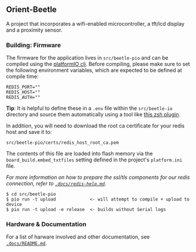 ## Orient-Beetle

A project that incorporates a wifi-enabled microcontroller, a tft/lcd display and
a proximity sensor.

### Building: Firmware

The firmware for the application lives in `src/beetle-pio` and can be compiled
using the [platformIO cli][pio]. Before compiling, please make sure to set the
following environment variables, which are expected to be defined at compile time:


```
REDIS_PORT=""
REDIS_HOST=""
REDIS_AUTH=""
```

**Tip**: It is helpful to define these in a `.env` file within the `src/beetle-io`
directory and source them automatically using a tool like [this zsh plugin][dotenv].

In addition, you will need to download the root ca certificate for your redis host
and save it to:

```
src/beetle-pio/certs/redis_host_root_ca.pem
```

The contents of this file are loaded into flash memory via the
`board_build.embed_txtfiles` setting defined in the project's `platform.ini`
file.

_For more information on how to prepare the ssl/tls components for our redis
connection, refer to [`.docs/redis-help.md`](.docs/redis-help.md)_.

```
$ cd src/beetle-pio
$ pio run -t upload             <- will attempt to compile + upload to device
$ pio run -t upload -e release  <- builds without Serial logs
```

### Hardware & Documentation

For a list of harware involved and other documentation, see [`.docs/README.md`](/.docs/README.md).

[pio]: https://docs.platformio.org/en/stable/core/index.html
[dotenv]: https://github.com/ohmyzsh/ohmyzsh/blob/master/plugins/dotenv/dotenv.plugin.zsh
